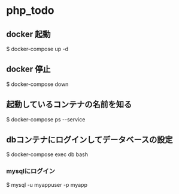 # php_todo

## docker 起動
$ docker-compose up -d

## docker 停止
$ docker-compose down

## 起動しているコンテナの名前を知る
$ docker-compose ps --service

## dbコンテナにログインしてデータベースの設定
$ docker-compose exec db bash
### mysqlにログイン
$ mysql -u myappuser -p myapp
